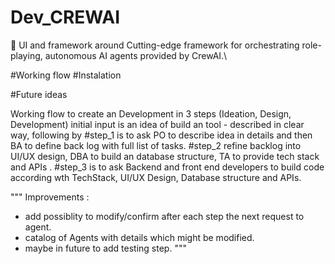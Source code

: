 # Dev_CREWAI 

🤖 UI and framework around Cutting-edge framework for orchestrating role-playing, autonomous AI agents provided by CrewAI.\ 

#Working flow
#Instalation 

#Future ideas

Working flow to create an Development in 3 steps (Ideation, Design, Development) initial input is an idea of build an tool - described in clear way, following by
#step_1 is to ask PO to describe idea in details and then BA to define back log with full list of tasks.
#step_2 refine backlog into UI/UX design, DBA to build an database structure, TA to provide tech stack and APIs .
#step_3 is to ask Backend and front end developers to build code according wth TechStack, UI/UX Design, Database structure and APIs. 

"""
Improvements :
- add possiblity to modify/confirm after each step the next request to agent.
- catalog of Agents with details which might be modified. 
- maybe in future to add testing step.
"""